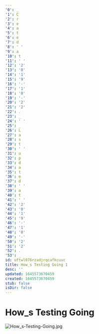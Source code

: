 ```yaml
---
'0': _
'1': C
'2': r
'3': e
'4': a
'5': t
'6': e
'7': d
'8': ' '
'9': a
'10': t
'11': ' '
'12': '2'
'13': '0'
'14': '1'
'15': '9'
'16': '-'
'17': '1'
'18': '0'
'19': '-'
'20': '2'
'21': '2'
'22': .
'23': _
'24': ' '
'25': _
'26': L
'27': a
'28': s
'29': t
'30': ' '
'31': u
'32': p
'33': d
'34': a
'35': t
'36': e
'37': d
'38': ' '
'39': a
'40': t
'41': ' '
'42': '2'
'43': '0'
'44': '1'
'45': '9'
'46': '-'
'47': '1'
'48': '0'
'49': '-'
'50': '2'
'51': '2'
'52': .
'53': _
id: uftwl076rzadjrqcafkcuuc
title: How_s Testing Going 1
desc: ''
updated: 1645573670459
created: 1645573670459
stub: false
isDir: false
---
```


# How_s Testing Going


![How_s-Testing-Going.jpg](/assets/how_s-testing-going-p3cbhlbi5k2k.jpg)

